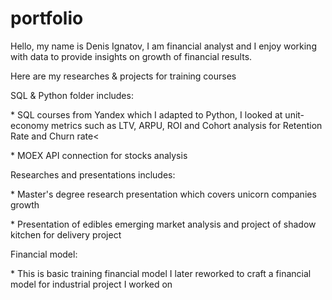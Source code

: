 # portfolio
Hello, my name is Denis Ignatov, I am financial analyst and I enjoy working with data to provide insights on growth of financial results. 
<p>Here are my researches &amp; projects for training courses<p>

  
  
<p>SQL & Python folder includes:<p>
<p>* SQL courses from Yandex which I adapted to Python, I looked at unit-economy metrics such as LTV, ARPU, ROI and Cohort analysis for Retention Rate and Churn rate<<p>
<p>* MOEX API connection for stocks analysis<p>

  
 
<p>Researches and presentations includes:<p>
<p>* Master's degree research presentation which covers unicorn companies growth<p>
<p>* Presentation of edibles emerging market analysis and project of shadow kitchen for delivery project<p>
  
  
  
<p>Financial model:<p>
<p>* This is basic training financial model I later reworked to craft a financial model for industrial project I worked on<p>
  
  
